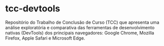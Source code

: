 # tcc-devtools
Repositório do Trabalho de Conclusão de Curso (TCC) que apresenta uma análise exploratória e comparativa das ferramentas de desenvolvimento nativas (DevTools) dos principais navegadores: Google Chrome, Mozilla Firefox, Apple Safari e Microsoft Edge.

